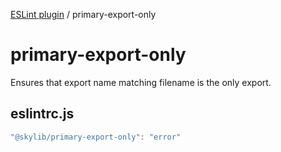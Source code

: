 [ESLint plugin](index.md) / primary-export-only

# primary-export-only

Ensures that export name matching filename is the only export.

## eslintrc.js

```ts
"@skylib/primary-export-only": "error"
```
